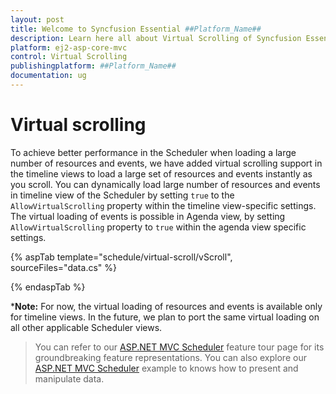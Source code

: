 ```yaml
---
layout: post
title: Welcome to Syncfusion Essential ##Platform_Name##
description: Learn here all about Virtual Scrolling of Syncfusion Essential ##Platform_Name## widgets based on HTML5 and jQuery.
platform: ej2-asp-core-mvc
control: Virtual Scrolling
publishingplatform: ##Platform_Name##
documentation: ug
---
```



# Virtual scrolling

To achieve better performance in the Scheduler when loading a large number of resources and events, we have added virtual scrolling support in the timeline views to load a large set of resources and events instantly as you scroll. You can dynamically load large number of resources and events in timeline view of the Scheduler by setting `true` to the `AllowVirtualScrolling` property within the timeline view-specific settings. The virtual loading of events is possible in Agenda view, by setting `AllowVirtualScrolling` property to `true` within the agenda view specific settings.

{% aspTab template="schedule/virtual-scroll/vScroll", sourceFiles="data.cs"  %}

{% endaspTab %}

***Note:** For now, the virtual loading of resources and events is available only for timeline views. In the future, we plan to port the same virtual loading on all other applicable Scheduler views.

> You can refer to our [ASP.NET MVC Scheduler](https://www.syncfusion.com/aspnet-mvc-ui-controls/scheduler) feature tour page for its groundbreaking feature representations. You can also explore our [ASP.NET MVC Scheduler](https://ej2.syncfusion.com/aspnetmvc/Schedule/Overview#/material) example to knows how to present and manipulate data.
